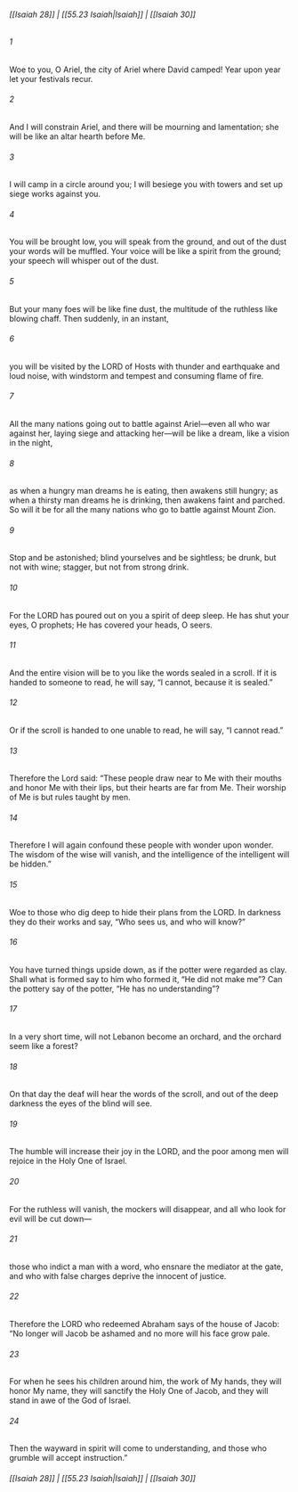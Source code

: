
###### [[Isaiah 28]] | [[55.23 Isaiah|Isaiah]] | [[Isaiah 30]]

###### 1
Woe to you, O Ariel, the city of Ariel where David camped! Year upon year let your festivals recur.
###### 2
And I will constrain Ariel, and there will be mourning and lamentation; she will be like an altar hearth before Me.
###### 3
I will camp in a circle around you; I will besiege you with towers and set up siege works against you.
###### 4
You will be brought low, you will speak from the ground, and out of the dust your words will be muffled. Your voice will be like a spirit from the ground; your speech will whisper out of the dust.
###### 5
But your many foes will be like fine dust, the multitude of the ruthless like blowing chaff. Then suddenly, in an instant,
###### 6
you will be visited by the LORD of Hosts with thunder and earthquake and loud noise, with windstorm and tempest and consuming flame of fire.
###### 7
All the many nations going out to battle against Ariel—even all who war against her, laying siege and attacking her—will be like a dream, like a vision in the night,
###### 8
as when a hungry man dreams he is eating, then awakens still hungry; as when a thirsty man dreams he is drinking, then awakens faint and parched. So will it be for all the many nations who go to battle against Mount Zion.
###### 9
Stop and be astonished; blind yourselves and be sightless; be drunk, but not with wine; stagger, but not from strong drink.
###### 10
For the LORD has poured out on you a spirit of deep sleep. He has shut your eyes, O prophets; He has covered your heads, O seers.
###### 11
And the entire vision will be to you like the words sealed in a scroll. If it is handed to someone to read, he will say, “I cannot, because it is sealed.”
###### 12
Or if the scroll is handed to one unable to read, he will say, “I cannot read.”
###### 13
Therefore the Lord said: “These people draw near to Me with their mouths and honor Me with their lips, but their hearts are far from Me. Their worship of Me is but rules taught by men.
###### 14
Therefore I will again confound these people with wonder upon wonder. The wisdom of the wise will vanish, and the intelligence of the intelligent will be hidden.”
###### 15
Woe to those who dig deep to hide their plans from the LORD. In darkness they do their works and say, “Who sees us, and who will know?”
###### 16
You have turned things upside down, as if the potter were regarded as clay. Shall what is formed say to him who formed it, “He did not make me”? Can the pottery say of the potter, “He has no understanding”?
###### 17
In a very short time, will not Lebanon become an orchard, and the orchard seem like a forest?
###### 18
On that day the deaf will hear the words of the scroll, and out of the deep darkness the eyes of the blind will see.
###### 19
The humble will increase their joy in the LORD, and the poor among men will rejoice in the Holy One of Israel.
###### 20
For the ruthless will vanish, the mockers will disappear, and all who look for evil will be cut down—
###### 21
those who indict a man with a word, who ensnare the mediator at the gate, and who with false charges deprive the innocent of justice.
###### 22
Therefore the LORD who redeemed Abraham says of the house of Jacob: “No longer will Jacob be ashamed and no more will his face grow pale.
###### 23
For when he sees his children around him, the work of My hands, they will honor My name, they will sanctify the Holy One of Jacob, and they will stand in awe of the God of Israel.
###### 24
Then the wayward in spirit will come to understanding, and those who grumble will accept instruction.”

###### [[Isaiah 28]] | [[55.23 Isaiah|Isaiah]] | [[Isaiah 30]]
